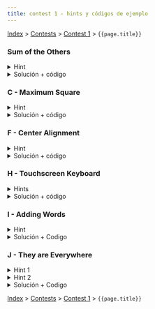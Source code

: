 ```yaml
---
title: contest 1 - hints y códigos de ejemplo
---
```


[Index](../index) > [Contests](../contests) > [Contest 1](../contests#contest-1) > ```{{page.title}}```

### Sum of the Others
<details> 
  <summary>Hint</summary>
  Problema bien fácil de implementación
</details>
<details> 
  <summary>Solución + código</summary>
  Al sumar todos los números en una linea podemos obtener la suma de los numeros que deberían estar a la izquierda del signo =, más el resultado de sumarlos, es decir al sumar obtenemos el doble del número que buscamos, basta dividir por dos este número.
  <a href="https://github.com/BenjaminRubio/CompetitiveProgramming/blob/master/Problems/Kattis/SumOfTheOthers.py">Solución ejemplo (Python)</a>,  <a href="https://github.com/BenjaminRubio/CompetitiveProgramming/blob/master/Problems/Kattis/SumOfTheOthers.cpp">Solución ejemplo (C++)</a>
</details>

### C - Maximum Square
<details> 
  <summary>Hint</summary>
  Si se fijan, para tener un cuadrado de NxN es necesario tener al menor N tablas de al menos N de largo
</details>
<details> 
  <summary>Solución + código</summary>
  Una estrategia óptima es tener los largos de las tablas ordenados de mayor a menor, de esta forma si recorremos el arreglo ordenado se tendrá que en el momento en que la cantidad de tablas restantes sea menor o igual al tamaño de la tabla siguiente ese será el largo del cuadrado óptimo (Si no lo fuera deberían haber más que esa cantidad de tablas con tamaño mayor, lo cual no es posible porque tenemos las tablas ordenadas).
  <a href="https://github.com/BenjaminRubio/CompetitiveProgramming/blob/master/Problems/Codeforces/MaximumSquare.py">Solución ejemplo (Python)</a>,  <a href="https://github.com/BenjaminRubio/CompetitiveProgramming/blob/master/Problems/Codeforces/MaximumSquare.cpp">Solución ejemplo (C++)</a>
</details>

### F - Center Alignment
<details> 
   <summary>Hint</summary>
   Problema bien fácil de implementación
</details>
<details>
   <summary>Solución + código</summary>
   Básicamente hay que leer todas las líneas primero, calcular el ancho máximo, y luego iterar sobre las líneas calculando el whitespace con el que hay que rellenar, y si no es divisible por 2 ir alternando entre dejar uno menos a la izquierda y derecha (se puede usar una variable booleana). <a href="https://github.com/PabloMessina/Competitive-Programming-Material/blob/master/Solved%20problems/Codeforces/5B_CenterAlignment.py">Solución ejemplo (Python)</a>,  <a href="https://github.com/PabloMessina/Competitive-Programming-Material/blob/master/Solved%20problems/Codeforces/5B_CenterAlignment.cpp">Solución ejemplo (C++)</a>.
</details>

### H - Touchscreen Keyboard
<details> 
   <summary>Hints</summary>
   No tiene mucha ciencia, básicamente la dificultad están en saber implementarlo bien.
</details>
<details> 
  <summary>Solución + código</summary>
   Como primer paso podemos precomputar la fila y la columna de cada letra del alfabeto. Por ejemplo la letra 'q' tiene fila 0 y columna 0, mientras que la letra 'f' tiene fila 1 y columna 3. Después es fácil definir una función para calcular la distancia entre 2 strings: iteramos sobre los caracteres de forma sincronizada y calculamos la distancia manhattan entre sus posiciones (abs(fila1 - fila2) + abs(col1 - col2)) y las sumamos. Después es cosa de leer los strings del input, armar una lista de pares (distancia, palabra), ordenarlos lexicográficamente y al final imprimir. <a href="https://github.com/PabloMessina/Competitive-Programming-Material/blob/master/Solved%20problems/kattis/TouchscreenKeyboard.cpp">Código de ejemplo</a>
</details>

### I - Adding Words
<details>
  <summary> Hint </summary>
  No tiene mucha ciencia, básicamente hay que implementar las operaciones que piden. Pero hay que tener cuidado con un caso borde: cuando una variable es redefinida, ¿qué pasa con el valor antiguo que era apuntado por esa variable?
</details>
<details>
  <summary> Solución + Codigo </summary>
  Podemos guardar las variables y sus definiciones con diccionarios / maps, uno que mapee de variable a valor y otro de valor a variable. El caso borde mencionado en el hint básicamente se traduce en que al redefinir una variable, antes de redefinirla tenemos que buscar su valor antiguo y borrarlo del diccionario que mapea de valor a variable (o si no nos va a quedar un valor obsoleto que ya no es apuntado por ninguna variable). El resto es detalles de implementación. <a href="https://github.com/PabloMessina/Competitive-Programming-Material/blob/master/Solved%20problems/kattis/AddingWords.py">Solución ejemplo (Python)</a>, <a href="https://github.com/PabloMessina/Competitive-Programming-Material/blob/master/Solved%20problems/kattis/AddingWords.cpp">Solución ejemplo (C++)</a>
</details>

### J - They are Everywhere
<details>
  <summary>Hint 1</summary>
  Básicamente tenemos una lista de letras. Ahora, pensemos en la sublista que va desde i hasta j (en Python, L[i:j+1]). ¿Cómo podemos averiguar rápidamente si es que la letra 'A' aparece en L[i:j+1]? ... piénsalo un poco antes de seguir leyendo, pero aquí un spoiler de cómo se puede hacer: como son 52 letras ('a' - 'z' y 'A' - 'Z'), podemos definir 52 arreglos del mismo largo que nuestro arreglo de letras, es decir podemos definir una matriz counts[52][largo_arreglo_letras]. Entonces, supongamos que la letra 'A' tiene índice 26, podemos hacer que counts[26][i] = la cantidad de veces que 'A' está presente en L desde la posición 0 hasta la posición i. Notar que counts[26][i] = counts[26][i-1] si L[i] no es 'A' y counts[26][i] = counts[26][i-1] + 1 si L[i] es 'A' (o sea, si en esta posición aparece 'A', le sumo 1 al contandor, y si no aparece, el contador sigue igual). Podemos hacer eso para las 52 letras. Luego es fácil saber si 'A' está presente o no entre i y j. ¿Cuántas veces aparece 'A' en ese rango? Respuesta: counts[26][j] - counts[26][i-1] (** hay que tener cuidado con el caso borde en que i justo es 0, para no salirnos del arreglo).
</details>
<details>
  <summary>Hint 2</summary>
  Supongamos que estamos parados en la posición i y nos pregunamos: ¿cuál es el primer j (j >= i) hacia la derecha a partir del cual se cumple que todas las letras aparecen entre i y j? Notar que si sabemos esa respuesta para cada i (desde 0 hasta n-1), nos quedamos con el mínimo entre todas las respuestas y ese es la respuesta al problema original, ¿verdad? Hay un detalle: la forma ingenua de hacer esto sería con 2 fors anidados, lo cual nos da una complejidad cuadrática O(n^2) y eso nos daría TLE. ¿Se puede hacer más eficiente?
</details>
<details>
  <summary>Solución + Codigo</summary>
  Precomputamos la matriz indicada por el hint 1 y luego para encontrar la respuesta al problema usamos la técnica de 2 punteros o "two pointers": tenemos un puntero i que marca el inicio del intervalo y un puntero j que marca el fin del intervalo. Tanto el i como el j siempre avanzan (ninguno retrocede, por eso la técnica es lineal, no cuadrática). Partimos con i = j = 0. Dados un i y un j fijos, saber si están todos los pokemones en el intervalo es fácil: iteramos sobre todos los pokemones que nos interesan (a lo más 52) y chequeamos si todos los contadores son positivos en el intervalo (revisar hint 1). Mientras no se cumpla la condición, avanzamos el j hacia la derecha hasta la condición se cumpla por primera vez (y ahí encontramos el óptimo para este i en específico). Luego avanzamos el i uno a la derecha. La pregunta es, ¿qué hacemos con el j ahora? Notar que no tiene sentido hacer retroceder el j: si hubiera un j más a la izquierda que le sirva al i+1, con mayor razón le habría servido al i anterior y por lo tanto el j no estaría parado donde está parado ahora. Por eso repetimos lo mismo de antes y el j nunca retrocede. La respuesta es el mínimo entre las respuestas de todos los i's. <a href="https://github.com/PabloMessina/Competitive-Programming-Material/blob/master/Solved%20problems/Codeforces/701C_TheyAreEverywhere.cpp">Código de ejemplo</a>
</details>

<!-- <details> 
  <summary>Hint</summary>   
</details>
<details> 
  <summary>Solución + código</summary>
  <a href="">Código de ejemplo</a>
</details> -->

[Index](../index) > [Contests](../contests) > [Contest 1](../contests#contest-1) > ```{{page.title}}```
